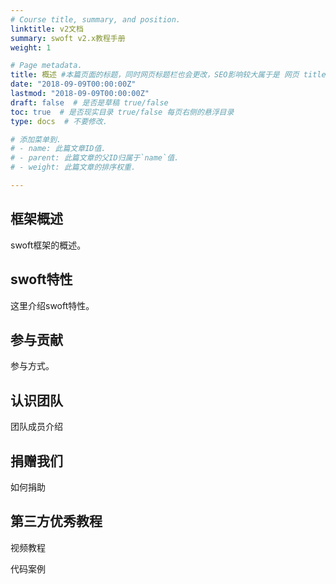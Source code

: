 ```yaml
---
# Course title, summary, and position.
linktitle: v2文档
summary: swoft v2.x教程手册
weight: 1

# Page metadata.
title: 概述 #本篇页面的标题，同时网页标题栏也会更改，SEO影响较大属于是 网页 title 属性
date: "2018-09-09T00:00:00Z"
lastmod: "2018-09-09T00:00:00Z"
draft: false  # 是否是草稿 true/false 
toc: true  # 是否现实目录 true/false 每页右侧的悬浮目录
type: docs  # 不要修改.

# 添加菜单到.
# - name: 此篇文章ID值.
# - parent: 此篇文章的父ID归属于`name`值.
# - weight: 此篇文章的排序权重.

---
```

## 框架概述

swoft框架的概述。

## swoft特性

这里介绍swoft特性。

## 参与贡献

参与方式。

## 认识团队

团队成员介绍

## 捐赠我们

如何捐助

## 第三方优秀教程

视频教程

代码案例